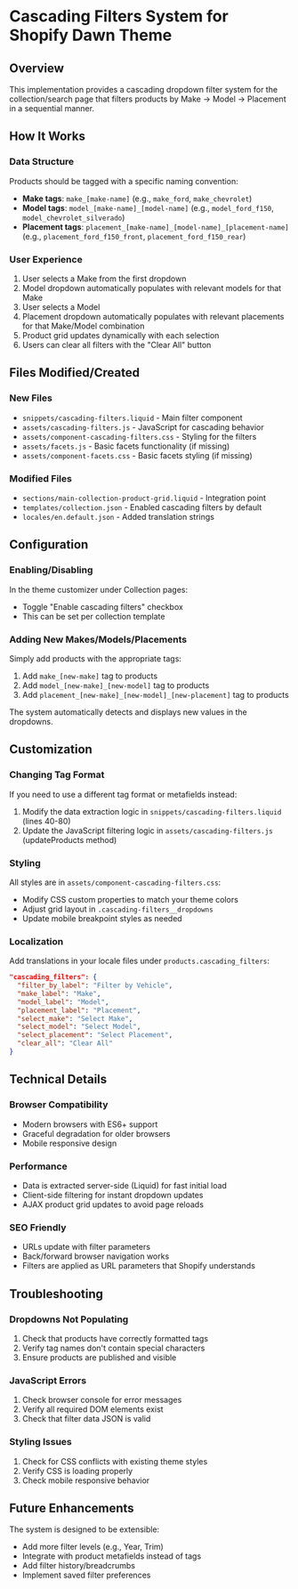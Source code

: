 # Cascading Filters System for Shopify Dawn Theme

## Overview

This implementation provides a cascading dropdown filter system for the collection/search page that filters products by Make → Model → Placement in a sequential manner.

## How It Works

### Data Structure
Products should be tagged with a specific naming convention:
- **Make tags**: `make_[make-name]` (e.g., `make_ford`, `make_chevrolet`)
- **Model tags**: `model_[make-name]_[model-name]` (e.g., `model_ford_f150`, `model_chevrolet_silverado`) 
- **Placement tags**: `placement_[make-name]_[model-name]_[placement-name]` (e.g., `placement_ford_f150_front`, `placement_ford_f150_rear`)

### User Experience
1. User selects a Make from the first dropdown
2. Model dropdown automatically populates with relevant models for that Make
3. User selects a Model 
4. Placement dropdown automatically populates with relevant placements for that Make/Model combination
5. Product grid updates dynamically with each selection
6. Users can clear all filters with the "Clear All" button

## Files Modified/Created

### New Files
- `snippets/cascading-filters.liquid` - Main filter component
- `assets/cascading-filters.js` - JavaScript for cascading behavior
- `assets/component-cascading-filters.css` - Styling for the filters
- `assets/facets.js` - Basic facets functionality (if missing)
- `assets/component-facets.css` - Basic facets styling (if missing)

### Modified Files
- `sections/main-collection-product-grid.liquid` - Integration point
- `templates/collection.json` - Enabled cascading filters by default
- `locales/en.default.json` - Added translation strings

## Configuration

### Enabling/Disabling
In the theme customizer under Collection pages:
- Toggle "Enable cascading filters" checkbox
- This can be set per collection template

### Adding New Makes/Models/Placements
Simply add products with the appropriate tags:
1. Add `make_[new-make]` tag to products
2. Add `model_[new-make]_[new-model]` tag to products
3. Add `placement_[new-make]_[new-model]_[new-placement]` tag to products

The system automatically detects and displays new values in the dropdowns.

## Customization

### Changing Tag Format
If you need to use a different tag format or metafields instead:
1. Modify the data extraction logic in `snippets/cascading-filters.liquid` (lines 40-80)
2. Update the JavaScript filtering logic in `assets/cascading-filters.js` (updateProducts method)

### Styling
All styles are in `assets/component-cascading-filters.css`:
- Modify CSS custom properties to match your theme colors
- Adjust grid layout in `.cascading-filters__dropdowns`
- Update mobile breakpoint styles as needed

### Localization
Add translations in your locale files under `products.cascading_filters`:
```json
"cascading_filters": {
  "filter_by_label": "Filter by Vehicle",
  "make_label": "Make",
  "model_label": "Model", 
  "placement_label": "Placement",
  "select_make": "Select Make",
  "select_model": "Select Model",
  "select_placement": "Select Placement",
  "clear_all": "Clear All"
}
```

## Technical Details

### Browser Compatibility
- Modern browsers with ES6+ support
- Graceful degradation for older browsers
- Mobile responsive design

### Performance
- Data is extracted server-side (Liquid) for fast initial load
- Client-side filtering for instant dropdown updates
- AJAX product grid updates to avoid page reloads

### SEO Friendly
- URLs update with filter parameters
- Back/forward browser navigation works
- Filters are applied as URL parameters that Shopify understands

## Troubleshooting

### Dropdowns Not Populating
1. Check that products have correctly formatted tags
2. Verify tag names don't contain special characters
3. Ensure products are published and visible

### JavaScript Errors
1. Check browser console for error messages
2. Verify all required DOM elements exist
3. Check that filter data JSON is valid

### Styling Issues
1. Check for CSS conflicts with existing theme styles
2. Verify CSS is loading properly
3. Check mobile responsive behavior

## Future Enhancements

The system is designed to be extensible:
- Add more filter levels (e.g., Year, Trim)
- Integrate with product metafields instead of tags
- Add filter history/breadcrumbs
- Implement saved filter preferences